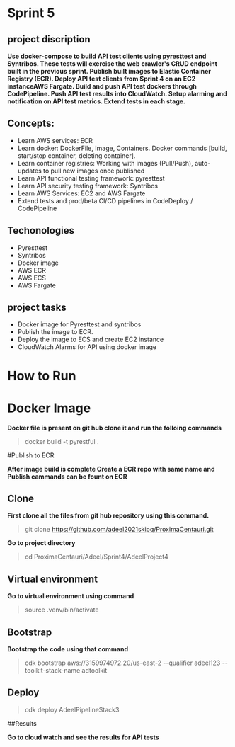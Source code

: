 # Sprint 5

## project discription
**__Use docker-compose to build API test clients using pyresttest and Syntribos. These tests will exercise the web crawler's CRUD endpoint built in the previous sprint. Publish built images to Elastic Container Registry (ECR). Deploy API test clients from Sprint 4 on an EC2 instanceAWS Fargate. Build and push API test dockers through CodePipeline. Push API test results into CloudWatch. Setup alarming and notification on API test metrics. Extend tests in each stage.__**

## Concepts:

* Learn AWS services: ECR 
* Learn docker: DockerFile, Image, Containers. Docker commands [build, start/stop container, deleting container]. 
* Learn container registries: Working with images (Pull/Push), auto-updates to pull new images once published 
* Learn API functional testing framework: pyresttest 
* Learn API security testing framework: Syntribos 
* Learn AWS Services: EC2 and AWS Fargate 
* Extend tests and prod/beta Cl/CD pipelines in CodeDeploy / CodePipeline 

 
## Techonologies

* Pyresttest
* Syntribos
* Docker image
* AWS ECR
* AWS ECS
* AWS Fargate

## project tasks
* Docker image for Pyresttest and syntribos
* Publish the image to ECR.
* Deploy the image to ECS and create EC2 instance
* CloudWatch Alarms for API using docker image

# How to Run

# Docker Image
**Docker file is present on git hub clone it and run the folloing commands**

>docker build -t pyrestful .

#Publish to ECR

**After image build is complete Create a ECR repo with same name and Publish cammands can be fount on ECR**

## Clone

**First clone all the files from git hub repository using this command.**

> git clone https://github.com/adeel2021skipq/ProximaCentauri.git

**Go to project directory**

> cd ProximaCentauri/Adeel/Sprint4/AdeelProject4

## Virtual environment

**Go to virtual environment using command**

> source .venv/bin/activate

## Bootstrap

**Bootstrap the code using that command**

> cdk bootstrap aws://3159974972.20/us-east-2 --qualifier adeel123 --toolkit-stack-name adtoolkit

## Deploy

> cdk deploy AdeelPipelineStack3


##Results 

**Go to cloud watch and see the results for API tests**

